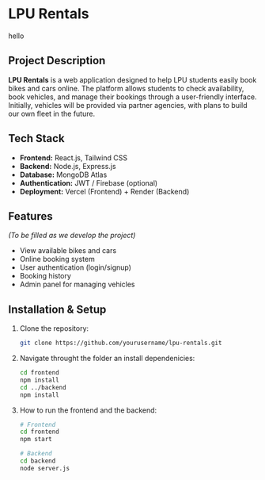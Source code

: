 
# LPU Rentals
hello 
## Project Description
**LPU Rentals** 
is a web application designed to help LPU students easily book bikes and cars online. The platform allows students to check availability, book vehicles, and manage their bookings through a user-friendly interface. Initially, vehicles will be provided via partner agencies, with plans to build our own fleet in the future.

## Tech Stack
- **Frontend:** React.js, Tailwind CSS  
- **Backend:** Node.js, Express.js  
- **Database:** MongoDB Atlas  
- **Authentication:** JWT / Firebase (optional)  
- **Deployment:** Vercel (Frontend) + Render (Backend)

## Features
*(To be filled as we develop the project)*

- View available bikes and cars  
- Online booking system  
- User authentication (login/signup)  
- Booking history  
- Admin panel for managing vehicles  

## Installation & Setup
1. Clone the repository:
   ```bash
   git clone https://github.com/yourusername/lpu-rentals.git

2. Navigate throught the folder an install dependenicies:
    ```bash
    cd frontend
    npm install
    cd ../backend
    npm install  

3. How to run the frontend and the backend:
    ```bash
    # Frontend
    cd frontend
    npm start

    # Backend
    cd backend
    node server.js
